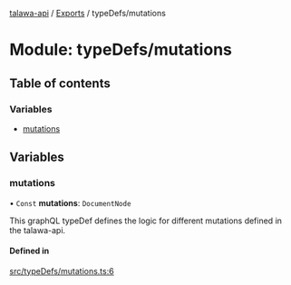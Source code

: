 [talawa-api](../README.md) / [Exports](../modules.md) / typeDefs/mutations

# Module: typeDefs/mutations

## Table of contents

### Variables

- [mutations](typeDefs_mutations.md#mutations)

## Variables

### mutations

• `Const` **mutations**: `DocumentNode`

This graphQL typeDef defines the logic for different mutations defined in the talawa-api.

#### Defined in

[src/typeDefs/mutations.ts:6](https://github.com/PalisadoesFoundation/talawa-api/blob/0075fca/src/typeDefs/mutations.ts#L6)
